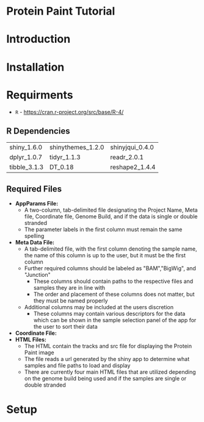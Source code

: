 # Protein Paint Tutorial

# Introduction



# Installation



# Requirments

* `R` - https://cran.r-project.org/src/base/R-4/

## R Dependencies

|  |  |  |
| --- | --- | --- |
| shiny_1.6.0 | shinythemes_1.2.0 | shinyjqui_0.4.0 |
| dplyr_1.0.7 | tidyr_1.1.3 | readr_2.0.1 |
| tibble_3.1.3 | DT_0.18 | reshape2_1.4.4 |

## Required Files

* **AppParams File:**
  * A two-column, tab-delimited file designating the Project Name, Meta file, Coordinate file, Genome Build, and if the data is single or double stranded
  * The parameter labels in the first column must remain the same spelling
* **Meta Data File:**
  * A tab-delimited file, with the first column denoting the sample name, the name of this column is up to the user, but it must be the first column
  * Further required columns should be labeled as "BAM","BigWig", and "Junction"
    * These columns should contain paths to the respective files and samples they are in line with
    * The order and placement of these columns does not matter, but they must be named properly
  * Additional columns may be included at the users discretion
    * These columns may contain various descriptors for the data which can be shown in the sample selection panel of the app for the user to sort their data
* **Coordinate File:**
* **HTML Files:**
  * The HTML contain the tracks and src file for displaying the Protein Paint image
  * The file reads a url generated by the shiny app to determine what samples and file paths to load and display
  * There are currently four main HTML files that are utilized depending on the genome build being used and if the samples are single or double stranded


# Setup








